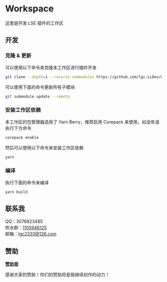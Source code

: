 <!-- markdownlint-disable MD033 -->

# Workspace

这里是开发 LSE 插件的工作区

## 开发

### 克隆 & 更新

可以使用以下命令来克隆本工作区进行插件开发

```bash
git clone --depth=1 --recurse-submodules https://github.com/lgc-LLDev/workspace
```

可以使用下面的命令更新所有子模块

```bash
git submodule update --remote
```

### 安装工作区依赖

本工作区的包管理器选用了 Yarn Berry，推荐启用 Corepack 来使用，如没有请执行下方命令

```bash
corepack enable
```

然后可以使用以下命令来安装工作区依赖

```bash
yarn
```

### 编译

执行下面的命令来编译

```bash
yarn build
```

## 联系我

QQ：3076823485  
吹水群：[1105946125](https://jq.qq.com/?_wv=1027&k=Z3n1MpEp)  
邮箱：<lgc2333@126.com>

## 赞助

**[赞助我](https://blog.lgc2333.top/donate)**

感谢大家的赞助！你们的赞助将是我继续创作的动力！
